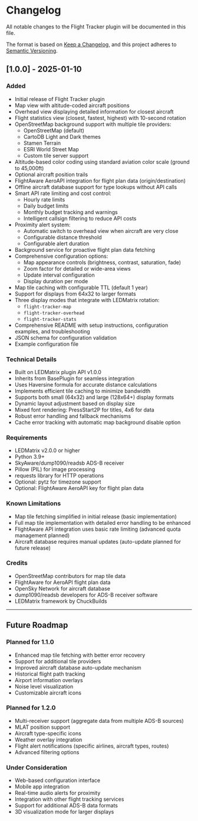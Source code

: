 # Changelog

All notable changes to the Flight Tracker plugin will be documented in this file.

The format is based on [Keep a Changelog](https://keepachangelog.com/en/1.0.0/),
and this project adheres to [Semantic Versioning](https://semver.org/spec/v2.0.0.html).

## [1.0.0] - 2025-01-10

### Added
- Initial release of Flight Tracker plugin
- Map view with altitude-coded aircraft positions
- Overhead view displaying detailed information for closest aircraft
- Flight statistics view (closest, fastest, highest) with 10-second rotation
- OpenStreetMap background support with multiple tile providers:
  - OpenStreetMap (default)
  - CartoDB Light and Dark themes
  - Stamen Terrain
  - ESRI World Street Map
  - Custom tile server support
- Altitude-based color coding using standard aviation color scale (ground to 45,000ft)
- Optional aircraft position trails
- FlightAware AeroAPI integration for flight plan data (origin/destination)
- Offline aircraft database support for type lookups without API calls
- Smart API rate limiting and cost control:
  - Hourly rate limits
  - Daily budget limits
  - Monthly budget tracking and warnings
  - Intelligent callsign filtering to reduce API costs
- Proximity alert system:
  - Automatic switch to overhead view when aircraft are very close
  - Configurable distance threshold
  - Configurable alert duration
- Background service for proactive flight plan data fetching
- Comprehensive configuration options:
  - Map appearance controls (brightness, contrast, saturation, fade)
  - Zoom factor for detailed or wide-area views
  - Update interval configuration
  - Display duration per mode
- Map tile caching with configurable TTL (default 1 year)
- Support for displays from 64x32 to larger formats
- Three display modes that integrate with LEDMatrix rotation:
  - `flight-tracker-map`
  - `flight-tracker-overhead`
  - `flight-tracker-stats`
- Comprehensive README with setup instructions, configuration examples, and troubleshooting
- JSON schema for configuration validation
- Example configuration file

### Technical Details
- Built on LEDMatrix plugin API v1.0.0
- Inherits from BasePlugin for seamless integration
- Uses Haversine formula for accurate distance calculations
- Implements efficient tile caching to minimize bandwidth
- Supports both small (64x32) and large (128x64+) display formats
- Dynamic layout adjustment based on display size
- Mixed font rendering: PressStart2P for titles, 4x6 for data
- Robust error handling and fallback mechanisms
- Cache error tracking with automatic map background disable option

### Requirements
- LEDMatrix v2.0.0 or higher
- Python 3.9+
- SkyAware/dump1090/readsb ADS-B receiver
- Pillow (PIL) for image processing
- requests library for HTTP operations
- Optional: pytz for timezone support
- Optional: FlightAware AeroAPI key for flight plan data

### Known Limitations
- Map tile fetching simplified in initial release (basic implementation)
- Full map tile implementation with detailed error handling to be enhanced
- FlightAware API integration uses basic rate limiting (advanced quota management planned)
- Aircraft database requires manual updates (auto-update planned for future release)

### Credits
- OpenStreetMap contributors for map tile data
- FlightAware for AeroAPI flight plan data
- OpenSky Network for aircraft database
- dump1090/readsb developers for ADS-B receiver software
- LEDMatrix framework by ChuckBuilds

---

## Future Roadmap

### Planned for 1.1.0
- Enhanced map tile fetching with better error recovery
- Support for additional tile providers
- Improved aircraft database auto-update mechanism
- Historical flight path tracking
- Airport information overlays
- Noise level visualization
- Customizable aircraft icons

### Planned for 1.2.0
- Multi-receiver support (aggregate data from multiple ADS-B sources)
- MLAT position support
- Aircraft type-specific icons
- Weather overlay integration
- Flight alert notifications (specific airlines, aircraft types, routes)
- Advanced filtering options

### Under Consideration
- Web-based configuration interface
- Mobile app integration
- Real-time audio alerts for proximity
- Integration with other flight tracking services
- Support for additional ADS-B data formats
- 3D visualization mode for larger displays

